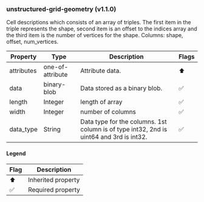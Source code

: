 ### unstructured-grid-geometry (v1.1.0)
Cell descriptions which consists of an array of triples. The first item in the triple represents the shape, second item is an offset to the indices array and the third item is the number of vertices for the shape. Columns: shape, offset, num_vertices.

| Property | Type | Description | Flags |
|---|---|---|---|
| attributes | one-of-attribute | Attribute data. | ⬆️ |
| data | binary-blob | Data stored as a binary blob. | ✅ |
| length | Integer | length of array | ✅ |
| width | Integer | number of columns | ✅ |
| data_type | String | Data type for the columns. 1st column is of type int32, 2nd is uint64 and 3rd is int32. | ✅ |


#### Legend

| Flag | Description |
| --- | --- |
| ⬆️ | Inherited property |
| ✅ | Required property |

